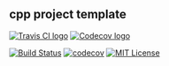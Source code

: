 cpp project template
--------------------

[![Travis CI logo][travis-image]][travis-link]
[![Codecov logo][codecov-image]][codecov-link]

[![Build Status][travis-badge]][travis-link]
[![codecov][codecov-badge]][codecov-link]
[![MIT License][license-badge]][license-link]

[travis-badge]:    https://travis-ci.org/pashinov/cpp_project_template.svg?branch=master
[travis-link]:     https://travis-ci.org/pashinov/cpp_project_template
[travis-image]:    https://github.com/pashinov/cpp_project_template/blob/master/img/TravisCI.png
[codecov-badge]:   https://codecov.io/gh/pashinov/cpp_project_template/branch/master/graph/badge.svg
[codecov-link]:    https://codecov.io/gh/pashinov/cpp_project_template
[codecov-image]:   https://github.com/pashinov/cpp_project_template/blob/master/img/Codecov.png
[license-badge]:   https://img.shields.io/badge/license-MIT-blue.svg
[license-link]:    https://github.com/pashinov/cpp_project_template/blob/master/LICENSE
